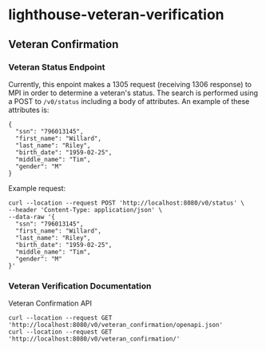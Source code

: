 # lighthouse-veteran-verification

## Veteran Confirmation
### Veteran Status Endpoint
Currently, this enpoint makes a 1305 request (receiving 1306 response) to MPI in order to determine a veteran's status.
The search is performed using a POST to `/v0/status` including a body of attributes.
An example of these attributes is:
```
{
  "ssn": "796013145",
  "first_name": "Willard",
  "last_name": "Riley",
  "birth_date": "1959-02-25",
  "middle_name": "Tim",
  "gender": "M"
}
```
Example request:
```
curl --location --request POST 'http://localhost:8080/v0/status' \
--header 'Content-Type: application/json' \
--data-raw '{
  "ssn": "796013145",
  "first_name": "Willard",
  "last_name": "Riley",
  "birth_date": "1959-02-25",
  "middle_name": "Tim",
  "gender": "M"
}'
```

### Veteran Verification Documentation
Veteran Confirmation API
```
curl --location --request GET 'http://localhost:8080/v0/veteran_confirmation/openapi.json'
curl --location --request GET 'http://localhost:8080/v0/veteran_confirmation/'
```
